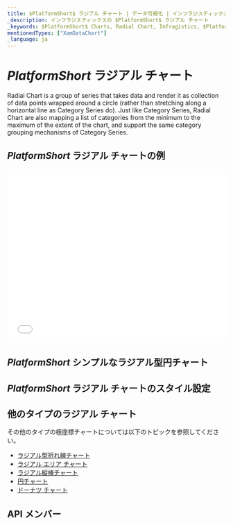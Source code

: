 ```yaml
---
title: $PlatformShort$ ラジアル チャート | データ可視化 | インフラジスティックス
_description: インフラジスティックスの $PlatformShort$ ラジアル チャート
_keywords: $PlatformShort$ Charts, Radial Chart, Infragistics, $PlatformShort$ チャート, ラジアル チャート, インフラジスティックス
mentionedTypes: ["XamDataChart"]
_language: ja
---
```

# $PlatformShort$ ラジアル チャート

Radial Chart is a group of series that takes data and render it as collection of data points wrapped around a circle (rather than stretching along a horizontal line as Category Series do). Just like Category Series, Radial Chart are also mapping a list of categories from the minimum to the maximum of the extent of the chart, and support the same category grouping mechanisms of Category Series.

## $PlatformShort$ ラジアル チャートの例

<div class="sample-container loading" style="height: 400px">
    <iframe id="cc-chart-with-legend" src='{environment:dvDemosBaseUrl}/charts/data-chart-radial-line-chart' width="100%" height="100%" seamless frameBorder="0" onload="onXPlatSampleIframeContentLoaded(this);" alt="$PlatformShort$ ラジアル折れ線チャート"></iframe>
</div>

<div class="divider--half"></div>

## $PlatformShort$ シンプルなラジアル型円チャート

<!-- TODO copy and combine content (code snippets, description) from these topics:
    data-chart-type-radial-pie-series.md
-->

## $PlatformShort$ ラジアル チャートのスタイル設定
<!-- radial-pie-series with styling props set: brush, markerOutline, markerType -->


## 他のタイプのラジアル チャート

その他のタイプの極座標チャートについては以下のトピックを参照してください。

- [ラジアル型折れ線チャート](chart-types-line.md#$PlatformShort$-Radial-Line-Chart)
- [ラジアル エリア チャート](chart-types-area.md#$PlatformShort$-Radial-Area-Chart)
- [ラジアル縦棒チャート](chart-types-column.md#$PlatformShort$-Radial-Column-Chart)
- [円チャート](../pie-chart.md)
- [ドーナツ チャート](../doughnut-chart.md)

## API メンバー
<!-- TODO list API links used in this topic -->